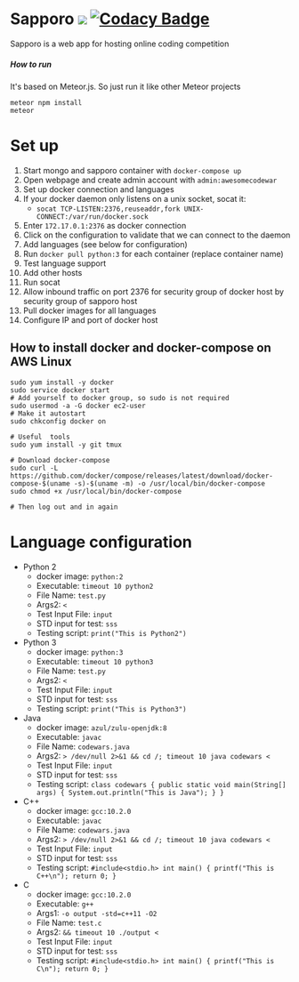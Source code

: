 # Sapporo <img src="https://travis-ci.org/catsass19/Sapporo.svg?branch=master"/> [![Codacy Badge](https://api.codacy.com/project/badge/Grade/b7b87100ff544c75a9b95cdda192d089)](https://www.codacy.com/app/catsass19/Sapporo?utm_source=github.com&amp;utm_medium=referral&amp;utm_content=catsass19/Sapporo&amp;utm_campaign=Badge_Grade)
Sapporo is a web app for hosting online coding competition

##### How to run
It's based on Meteor.js. So just run it like other Meteor projects
```
meteor npm install
meteor
```

# Set up
1. Start mongo and sapporo container with `docker-compose up`
3. Open webpage and create admin account with `admin:awesomecodewar`
4. Set up docker connection and languages
  1. If your docker daemon only listens on a unix socket, socat it:
     - `socat TCP-LISTEN:2376,reuseaddr,fork UNIX-CONNECT:/var/run/docker.sock`
  2. Enter `172.17.0.1:2376` as docker connection
  3. Click on the configuration to validate that we can connect to the daemon
  4. Add languages (see below for configuration)
  5. Run `docker pull python:3` for each container (replace container name)
  6. Test language support
5. Add other hosts
  1. Run socat
  2. Allow inbound traffic on port 2376 for security group of docker host by security group of sapporo host
  3. Pull docker images for all languages
  4. Configure IP and port of docker host

## How to install docker and docker-compose on AWS Linux

```
sudo yum install -y docker
sudo service docker start
# Add yourself to docker group, so sudo is not required
sudo usermod -a -G docker ec2-user
# Make it autostart
sudo chkconfig docker on

# Useful  tools
sudo yum install -y git tmux

# Download docker-compose
sudo curl -L https://github.com/docker/compose/releases/latest/download/docker-compose-$(uname -s)-$(uname -m) -o /usr/local/bin/docker-compose
sudo chmod +x /usr/local/bin/docker-compose

# Then log out and in again
```

# Language configuration
- Python 2
  - docker image: `python:2`
  - Executable: `timeout 10 python2`
  - File Name: `test.py`
  - Args2: `<`
  - Test Input File: `input`
  - STD input for test: `sss`
  - Testing script: `print("This is Python2")`
- Python 3
  - docker image: `python:3`
  - Executable: `timeout 10 python3`
  - File Name: `test.py`
  - Args2: `<`
  - Test Input File: `input`
  - STD input for test: `sss`
  - Testing script: `print("This is Python3")`
- Java
  - docker image: `azul/zulu-openjdk:8`
  - Executable: `javac`
  - File Name: `codewars.java`
  - Args2: `> /dev/null 2>&1 && cd /; timeout 10 java codewars <`
  - Test Input File: `input`
  - STD input for test: `sss`
  - Testing script: `class codewars { public static void main(String[] args) { System.out.println("This is Java"); } }`
- C++
  - docker image: `gcc:10.2.0`
  - Executable: `javac`
  - File Name: `codewars.java`
  - Args2: `> /dev/null 2>&1 && cd /; timeout 10 java codewars <`
  - Test Input File: `input`
  - STD input for test: `sss`
  - Testing script: `#include<stdio.h> int main() { printf("This is C++\n"); return 0; }`
- C
  - docker image: `gcc:10.2.0`
  - Executable: `g++`
  - Args1: `-o output -std=c++11 -O2`
  - File Name: `test.c`
  - Args2: `&& timeout 10 ./output <`
  - Test Input File: `input`
  - STD input for test: `sss`
  - Testing script: `#include<stdio.h> int main() { printf("This is C\n"); return 0; }`
